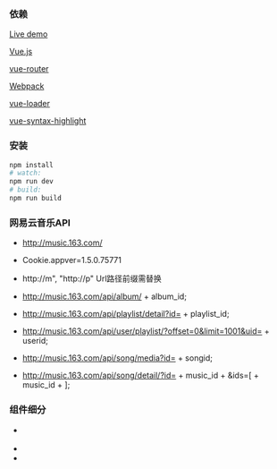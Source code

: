 ### 依赖

[Live demo](http://vuejs.github.io/vue-hackernews/)

[Vue.js](http://vuejs.org)

[vue-router](https://github.com/vuejs/vue-router)

[Webpack](http://webpack.github.io/) 

[vue-loader](https://github.com/vuejs/vue-loader) 

[vue-syntax-highlight](https://github.com/vuejs/vue-syntax-highlight)

### 安装

``` bash
npm install
# watch:
npm run dev
# build:
npm run build
```

### 网易云音乐API

  - http://music.163.com/

  - Cookie.appver=1.5.0.75771

  - http://m", "http://p" Url路径前缀需替换

  - http://music.163.com/api/album/ + album_id;

  - http://music.163.com/api/playlist/detail?id= + playlist_id;

  - http://music.163.com/api/user/playlist/?offset=0&limit=1001&uid= + userid;

  - http://music.163.com/api/song/media?id= + songid;

  - http://music.163.com/api/song/detail/?id= + music_id + &ids=[ + music_id + ];

### 组件细分

  - <template src="./template.html"></template>

  - <style src="./style.scss" lang="sass" scoped></style>

  - <script src="./snippet/script.js"></script>
